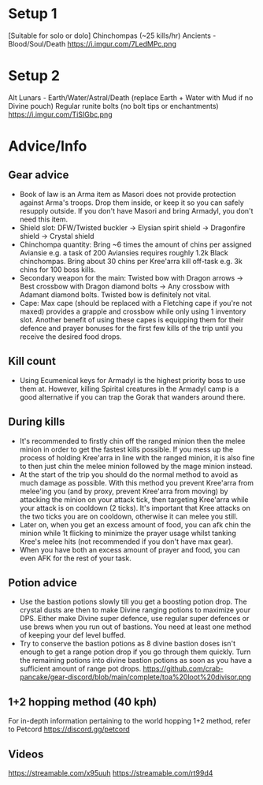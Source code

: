 # Setup 1
[Suitable for solo or dolo]
Chinchompas (~25 kills/hr)
Ancients - Blood/Soul/Death
https://i.imgur.com/7LedMPc.png

# Setup 2
Alt
Lunars - Earth/Water/Astral/Death (replace Earth + Water with Mud if no Divine pouch)
Regular runite bolts (no bolt tips or enchantments)
https://i.imgur.com/TiSIGbc.png

# Advice/Info

## Gear advice
- Book of law is an Arma item as Masori does not provide protection against Arma's troops. Drop them inside, or keep it so you can safely resupply outside. If you don't have Masori and bring Armadyl, you don't need this item.
- Shield slot: DFW/Twisted buckler → Elysian spirit shield → Dragonfire shield → Crystal shield
- Chinchompa quantity: Bring ~6 times the amount of chins per assigned Aviansie e.g. a task of 200 Aviansies requires roughly 1.2k Black chinchompas. Bring about 30 chins per Kree'arra kill off-task e.g. 3k chins for 100 boss kills.
- Secondary weapon for the main: Twisted bow with Dragon arrows → Best crossbow with Dragon diamond bolts → Any crossbow with Adamant diamond bolts. Twisted bow is definitely not vital.
- Cape: Max cape (should be replaced with a Fletching cape if you're not maxed) provides a grapple and crossbow while only using 1 inventory slot. Another benefit of using these capes is equipping them for their defence and prayer bonuses for the first few kills of the trip until you receive the desired food drops.

## Kill count
- Using Ecumenical keys for Armadyl is the highest priority boss to use them at. However, killing Spirital creatures in the Armadyl camp is a good alternative if you can trap the Gorak that wanders around there. 

## During kills
- It's recommended to firstly chin off the ranged minion then the melee minion in order to get the fastest kills possible. If you mess up the process of holding Kree'arra in line with the ranged minion, it is also fine to then just chin the melee minion followed by the mage minion instead.
- At the start of the trip you should do the normal method to avoid as much damage as possible. With this method you prevent Kree'arra from melee'ing you (and by proxy, prevent Kree'arra from moving) by attacking the minion on your attack tick, then targeting Kree'arra while your attack is on cooldown (2 ticks). It's important that Kree attacks on the two ticks you are on cooldown, otherwise it can melee you still.
- Later on, when you get an excess amount of food, you can afk chin the minion while 1t flicking to minimize the prayer usage whilst tanking Kree's melee hits (not recommended if you don't have max gear).
- When you have both an excess amount of prayer and food, you can even AFK for the rest of your task.

## Potion advice
- Use the bastion potions slowly till you get a boosting potion drop. The crystal dusts are then to make Divine ranging potions to maximize your DPS. Either make Divine super defence, use regular super defences or use brews when you run out of bastions. You need at least one method of keeping your def level buffed.
- Try to conserve the bastion potions as 8 divine bastion doses isn't enough to get a range potion drop if you go through them quickly. Turn the remaining potions into divine bastion potions as soon as you have a sufficient amount of range pot drops.
https://github.com/crab-pancake/gear-discord/blob/main/complete/toa%20loot%20divisor.png
## 1+2 hopping method (40 kph)
For in-depth information pertaining to the world hopping 1+2 method, refer to Petcord https://discord.gg/petcord

## Videos
https://streamable.com/x95uuh
https://streamable.com/rt99d4
